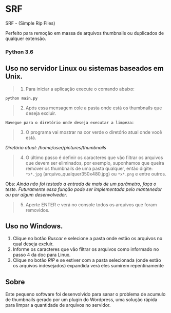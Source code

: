 # SRF
SRF - (Simple Rip Files)

Perfeito para remoção em massa de arquivos thumbnails ou duplicados de qualquer extensão.

### Python 3.6

## Uso no servidor Linux ou sistemas baseados em Unix.

> 1. Para iniciar a aplicação execute o comando abaixo:

`python main.py`

> 2. Após essa mensagem cole a pasta onde está os thumbnails que deseja excluir.

`Navegue para o diretório onde deseja executar a limpeza:`

> 3. O programa vai mostrar na cor verde o diretório atual onde você está.

*Diretório atual: /home/user/pictures/thumbnails*

> 4. O último passo é definir os caracteres que vão filtrar os arquivos que devem ser eliminados, por exemplo, suponhamos que queira remover os thumbnails de uma pasta qualquer, então digite: `*x*.jpg` (arquivo_qualquer350x480.jpg) ou `*x*.png` e entre outros.

Obs: *Ainda não foi testado a entrada de mais de um parâmetro, faça o teste. Futuramente essa função pode ser implementada pelo mantenedor 
ou por algum desenvolvedor.*

> 5. Aperte ENTER e verá no console todos os arquivos que foram removidos.

## Uso no Windows.

1. Clique no botão *Buscar* e selecione a pasta onde estão os arquivos no qual deseja excluir.
2. Informe os caracteres que vão filtrar os arquivos como informado no passo 4 da doc para Linux.
3. Clique no botão *RIP* e se estiver com a pasta selecionada (onde estão os arquivos indesejados)
expandida verá eles sumirem repentinamente


## Sobre
Este pequeno software foi desenvolvido para sanar o problema de acumulo de thumbnails gerado por um plugin do Wordpress, uma solução rápida para limpar a quantidade de arquivos no servidor.
